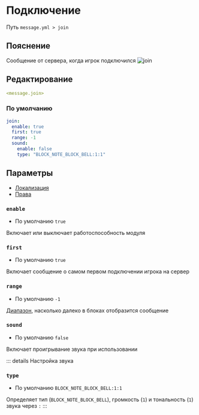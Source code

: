 # Подключение
Путь `message.yml > join`

## Пояснение
Сообщение от сервера, когда игрок подключился
![join](/join.png)

## Редактирование
```yaml
<message.join>
```

### По умолчанию
```yaml
join:
  enable: true
  first: true
  range: -1
  sound:
    enable: false
    type: "BLOCK_NOTE_BLOCK_BELL:1:1"
```

## Параметры

- [Локализация](/ru/localizations/ru_ru/message/join/)
- [Права](/ru/permission/message/join/)

### `enable`
- По умолчанию `true`

Включает или выключает работоспособность модуля

### `first`
- По умолчанию `true`

Включает сообщение о самом первом подключении игрока на сервер

### `range`
- По умолчанию `-1`

[Диапазон](#виды-диапазонов), насколько далеко в блоках отобразится сообщение

### `sound`
- По умолчанию `false`

Включает проигрывание звука при использовании

::: details Настройка звука
### `type`
- По умолчанию `BLOCK_NOTE_BLOCK_BELL:1:1`

Определяет тип (`BLOCK_NOTE_BLOCK_BELL`), громкость (`1`) и тональность (`1`) звука через `:`
:::

<!--@include: @/ru/parts/range.md-->
